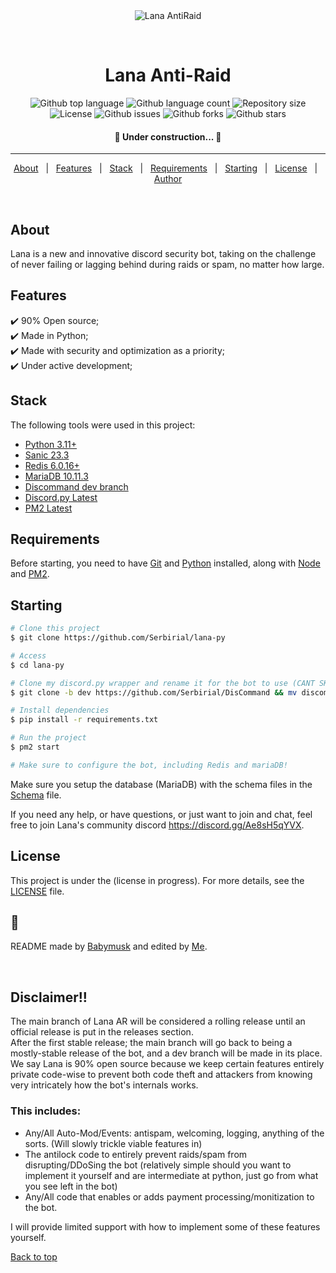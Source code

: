 <div align="center" id="top"> 
  <img src="./.github/app.gif" alt="Lana AntiRaid" /> 

  &#xa0;
</div>

<h1 align="center">Lana Anti-Raid</h1>

<p align="center">
  <img alt="Github top language" src="https://img.shields.io/github/languages/top/Serbirial/lana-py?color=56BEB8">

  <img alt="Github language count" src="https://img.shields.io/github/languages/count/Serbirial/lana-py?color=56BEB8">

  <img alt="Repository size" src="https://img.shields.io/github/repo-size/Serbirial/lana-py?color=56BEB8">

  <img alt="License" src="https://img.shields.io/github/license/Serbirial/lana-py?color=56BEB8">

  <img alt="Github issues" src="https://img.shields.io/github/issues/Serbirial/lana-py?color=56BEB8" />

  <img alt="Github forks" src="https://img.shields.io/github/forks/Serbirial/lana-py?color=56BEB8" />

  <img alt="Github stars" src="https://img.shields.io/github/stars/Serbirial/lana-py?color=56BEB8" />
</p>

<h4 align="center"> 
	🚧 Under construction...  🚧
</h4> 

<hr>

<p align="center">
  <a href="#about">About</a> &#xa0; | &#xa0; 
  <a href="#features">Features</a> &#xa0; | &#xa0;
  <a href="#stack">Stack</a> &#xa0; | &#xa0;
  <a href="#requirements">Requirements</a> &#xa0; | &#xa0;
  <a href="#starting">Starting</a> &#xa0; | &#xa0;
  <a href="#license">License</a> &#xa0; | &#xa0;
  <a href="https://github.com/Serbirial" target="_blank">Author</a>
</p>

<br>

## About ##

Lana is a new and innovative discord security bot, taking on the challenge of never failing or lagging behind during raids or spam, no matter how large.<br/>

## Features ##

:heavy_check_mark: 90% Open source;\
:heavy_check_mark: Made in Python;\
:heavy_check_mark: Made with security and optimization as a priority;\
:heavy_check_mark: Under active development;

## Stack ##

The following tools were used in this project:

- [Python 3.11+](https://python.org)
- [Sanic 23.3](https://sanic.dev)
- [Redis 6.0.16+](https://github.com/redis/redis)
- [MariaDB 10.11.3](https://downloads.mariadb.org/mariadb/10.11.3/)
- [Discommand dev branch](https://github.com/Serbirial/DisCommand)
- [Discord.py Latest](https://github.com/Rapptz/discord.py)
- [PM2 Latest](https://pm2.keymetrics.io)
  
##  Requirements ##

Before starting, you need to have [Git](https://git-scm.com) and [Python](https://python.org/) installed, along with [Node](https://nodejs.org/en) and [PM2](https://pm2.keymetrics.io).

## Starting ##

```bash
# Clone this project
$ git clone https://github.com/Serbirial/lana-py

# Access
$ cd lana-py

# Clone my discord.py wrapper and rename it for the bot to use (CANT SKIP) 
$ git clone -b dev https://github.com/Serbirial/DisCommand && mv discommand dis_command

# Install dependencies
$ pip install -r requirements.txt

# Run the project
$ pm2 start

# Make sure to configure the bot, including Redis and mariaDB!
```


Make sure you setup the database (MariaDB) with the schema files in the [Schema](https://github.com/Serbirial/lana-py/blob/main/config/schema.sql) file.

If you need any help, or have questions, or just want to join and chat, feel free to join Lana's community discord https://discord.gg/Ae8sH5qYVX.

## License ##

This project is under the (license in progress). For more details, see the [LICENSE](LICENSE.md) file.

## :memo: ##

README made by <a href="https://github.com/babymu5k" target="_blank">Babymusk</a> and edited by <a href="https://github.com/Serbirial" target="_blank">Me</a>.

&#xa0;

## Disclaimer!! ##
The main branch of Lana AR will be considered a rolling release until an official release is put in the releases section.\
After the first stable release; the main branch will go back to being a mostly-stable release of the bot, and a dev branch will be made in its place.\
We say Lana is 90% open source because we keep certain features entirely private code-wise to prevent both code theft and attackers from knowing very intricately how the bot's internals works.
### This includes: 
*	Any/All Auto-Mod/Events: antispam, welcoming, logging, anything of the sorts. (Will slowly trickle viable features in)
*	The antilock code to entirely prevent raids/spam from disrupting/DDoSing the bot (relatively simple should you want to implement it yourself and are intermediate at python, just go from what you see left in the bot)
*	Any/All code that enables or adds payment processing/monitization to the bot.

I will provide limited support with how to implement some of these features yourself.

<a href="#top">Back to top</a>
